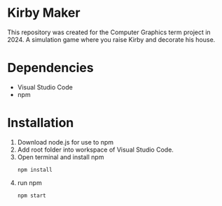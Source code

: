 # Kirby Maker
This repository was created for the Computer Graphics term project in 2024.
A simulation game where you raise Kirby and decorate his house.

# Dependencies
- Visual Studio Code
- npm

# Installation
1. Download node.js for use to npm
2. Add root folder into workspace of Visual Studio Code.
3. Open terminal and install npm
   ```
   npm install
   ```
4. run npm
   ```
   npm start
   ```
